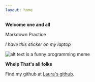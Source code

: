 ```yaml
---
layout: home 
---
```


**Welcome one and all**

Markdown Practice

*I have this sticker on my laptop*

![alt text is a funny programming meme](https://i.pinimg.com/originals/4f/54/29/4f5429df5ea6361fa8d3f08dfcdccdf9.jpg)

**Whelp That's all folks**

Find my github at [Laura's github](https://github.com/laurajones2/laurajones2.github.io.git).
